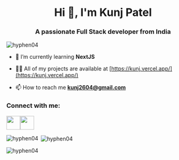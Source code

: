 <h1 align="center">Hi 👋, I'm Kunj Patel</h1>
<h3 align="center">A passionate Full Stack developer from India</h3>

<p align="left"> <img src="https://komarev.com/ghpvc/?username=hyphen04&label=Profile%20views&color=0e75b6&style=flat" alt="hyphen04" /> </p>

- 🌱 I’m currently learning **NextJS**

- 👨‍💻 All of my projects are available at [https://kunj.vercel.app/](https://kunj.vercel.app/)

- 📫 How to reach me **kunj2604@gmail.com**

<h3 align="left">Connect with me:</h3>
<p align="left">
<a href="https://www.linkedin.com/in/ikp" target="_blank" style="padding:'5px'"><img src="https://cdn-icons-png.flaticon.com/128/3536/3536505.png" atl="linkedin" hight="36px" width="36px"/></a><a href="https://www.instagram.com/kunj.026" target="_blank"style="padding:'5px'"><img src="https://cdn-icons-png.flaticon.com/128/174/174855.png" atl="instagram" hight="36px" width="36px"/></a>
</p>

<p><img align="left" src="https://github-readme-stats.vercel.app/api/top-langs?username=hyphen04&show_icons=true&locale=en&layout=compact" alt="hyphen04" /></p>

<p>&nbsp;<img align="center" src="https://github-readme-stats.vercel.app/api?username=hyphen04&show_icons=true&locale=en" alt="hyphen04" /></p>

<p><img align="center" src="https://github-readme-streak-stats.herokuapp.com/?user=hyphen04&" alt="hyphen04" /></p>
